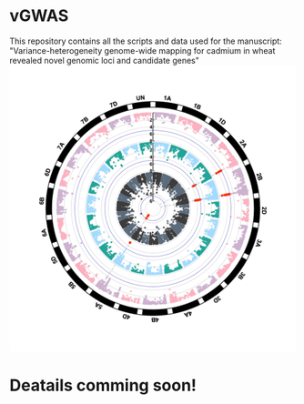# vGWAS
This repository  contains all the scripts and data used for the manuscript: "Variance-heterogeneity genome-wide mapping for cadmium in wheat revealed novel genomic loci and candidate genes"
![](www/circular_Manhattan_plot.jpg)
# Deatails comming soon!
